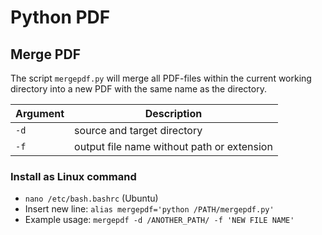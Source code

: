 # Python PDF

## Merge PDF

The script `mergepdf.py` will merge all PDF-files within the current working directory into a new PDF with the same name as the directory.

| Argument | Description                                |
| -------- | ------------------------------------------ |
| `-d`     | source and target directory                |
| `-f`     | output file name without path or extension |

### Install as Linux command

- `nano /etc/bash.bashrc` (Ubuntu)
- Insert new line: `alias mergepdf='python /PATH/mergepdf.py'`
- Example usage: `mergepdf -d /ANOTHER_PATH/ -f 'NEW FILE NAME'`

